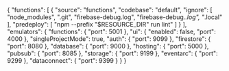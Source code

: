 {
  "functions": [
    {
      "source": "functions",
      "codebase": "default",
      "ignore": [
        "node_modules",
        ".git",
        "firebase-debug.log",
        "firebase-debug.*.log",
        "*.local"
      ],
      "predeploy": [
        "npm --prefix \"$RESOURCE_DIR\" run lint"
      ]
    }
  ],
  "emulators": {
    "functions": {
      "port": 5001
    },
    "ui": {
      "enabled": false,
      "port": 4000
    },
    "singleProjectMode": true,
    "auth": {
      "port": 9099
    },
    "firestore": {
      "port": 8080
    },
    "database": {
      "port": 9000
    },
    "hosting": {
      "port": 5000
    },
    "pubsub": {
      "port": 8085
    },
    "storage": {
      "port": 9199
    },
    "eventarc": {
      "port": 9299
    },
    "dataconnect": {
      "port": 9399
    }
  }
}
